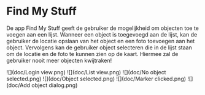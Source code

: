 # Find My Stuff

De app Find My Stuff geeft de gebruiker de mogelijkheid om objecten toe te voegen aan een lijst. Wanneer een object is toegevoegd aan de lijst, kan de gebruiker de locatie opslaan van het object en een foto toevoegen aan het object. Vervolgens kan de gebruiker object selecteren die in de lijst staan om de locatie en de foto te kunnen zien op de kaart. Hiermee zal de gebruiker nooit meer objecten kwijtraken!

![](doc/Login view.png)
![](doc/List view.png)
![](doc/No object selected.png)
![](doc/Object selected.png)
![](doc/Marker clicked.png)
![](doc/Add object dialog.png)

